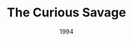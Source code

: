 ---
layout: productions
title: The Curious Savage
date: 1994
featured_image:
Theatre: Players by the Sea
cast:
- Hannibal: Michael Lipp
crew:
external_links:
---